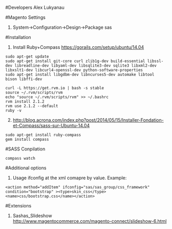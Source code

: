#Developers
Alex Lukyanau

#Magento Settings
1. System->Configuration->Design->Package  sas

#Installation
1. Install Ruby+Compass 
   https://gorails.com/setup/ubuntu/14.04 <br/>
```
sudo apt-get update 
sudo apt-get install git-core curl zlib1g-dev build-essential libssl-dev libreadline-dev libyaml-dev libsqlite3-dev sqlite3 libxml2-dev libxslt1-dev libcurl4-openssl-dev python-software-properties 
sudo apt-get install libgdbm-dev libncurses5-dev automake libtool bison libffi-dev 
```

```
curl -L https://get.rvm.io | bash -s stable 
source ~/.rvm/scripts/rvm 
echo "source ~/.rvm/scripts/rvm" >> ~/.bashrc 
rvm install 2.1.2 
rvm use 2.1.2 --default
ruby -v
```
2. http://blog.acrona.com/index.php?post/2014/05/15/Installer-Fondation-et-Compass/sass-sur-Ubuntu-14.04
```
sudo apt-get install ruby-compass
gem install compass
```

#SASS Conpilation
```
compass watch
```

#Additional options 

1. Usage ifconfig at the xml comapre by value. Example: 

```
<action method="addItem" ifconfig="sas/sas_group/css_framework" condition="bootstrap" ><type>skin_css</type><name>css/bootstrap.css</name></action> 
```

#Extensions

1. Sashas_Slideshow <br/>
http://www.magentocommerce.com/magento-connect/slideshow-6.html <br/>



